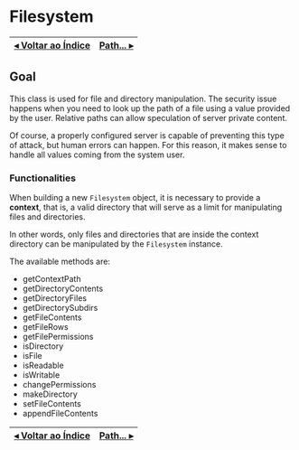 # Filesystem

[◂ Voltar ao Índice](indice.md) | [Path... ▸](02-path.md)
-- | --

## Goal

This class is used for file and directory manipulation. The security issue happens when you need to look up the path of a file using a value provided by the user. Relative paths can allow speculation of server private content.

Of course, a properly configured server is capable of preventing this type of attack, but human errors can happen. For this reason, it makes sense to handle all values coming from the system user.

### Functionalities

When building a new `Filesystem` object, it is necessary to provide a **context**, that is, a valid directory that will serve as a limit for manipulating files and directories.

In other words, only files and directories that are inside the context directory can be manipulated by the `Filesystem` instance.

The available methods are:

- getContextPath
- getDirectoryContents
- getDirectoryFiles
- getDirectorySubdirs
- getFileContents
- getFileRows
- getFilePermissions
- isDirectory
- isFile
- isReadable
- isWritable
- changePermissions
- makeDirectory
- setFileContents
- appendFileContents

[◂ Voltar ao Índice](indice.md) | [Path... ▸](02-path.md)
-- | --
